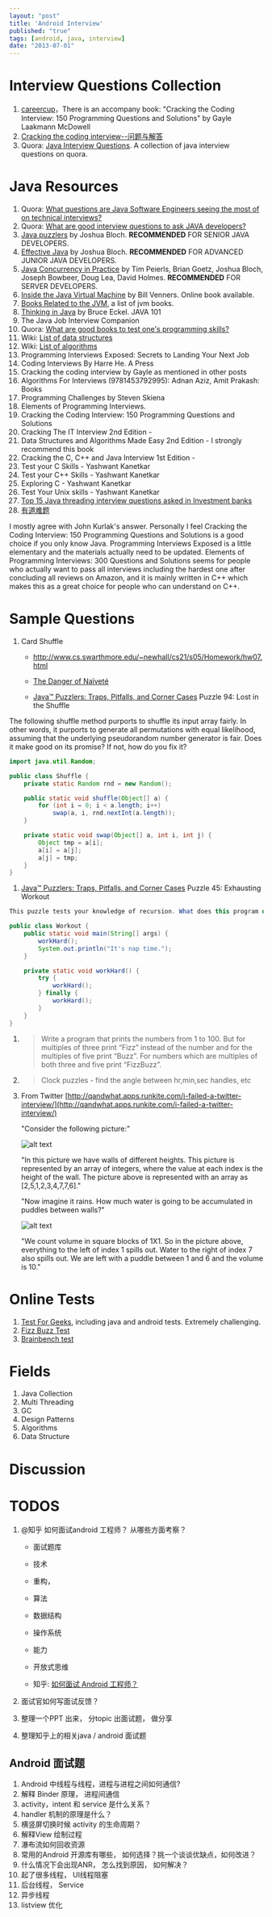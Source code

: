 ```yaml
---
layout: "post"
title: 'Android Interview'
published: "true"
tags: [android, java, interview]
date: "2013-07-01"
---
```


# Interview Questions Collection

1. [careercup](http://www.careercup.com/)，There is an accompany book: "Cracking the Coding Interview: 150 Programming Questions and Solutions" by Gayle Laakmann McDowell
1. [Cracking the coding interview--问题与解答](http://hawstein.com/posts/ctci-solutions-contents.html)
1. Quora: [Java Interview Questions](http://www.quora.com/Java-Interview-Questions). A collection of java interview questions on quora.

# Java Resources

1. Quora: [What questions are Java Software Engineers seeing the most of on technical interviews?](http://www.quora.com/What-questions-are-Java-Software-Engineers-seeing-the-most-of-on-technical-interviews)
1. Quora: [What are good interview questions to ask JAVA developers?](http://www.quora.com/Java-programming-language/What-are-good-interview-questions-to-ask-JAVA-developers)
1. [Java puzzlers](http://www.javapuzzlers.com/) by Joshua Bloch. **RECOMMENDED** FOR SENIOR JAVA DEVELOPERS.
1. [Effective Java](http://books.google.com.hk/books/about/Effective_Java.html?id=ka2VUBqHiWkC) by Joshua Bloch. **RECOMMENDED** FOR ADVANCED JUNIOR JAVA DEVELOPERS.
1. [Java Concurrency in Practice](http://books.google.com.hk/books?id=EK43StEVfJIC&hl=zh-CN&source=gbs_similarbooks) by Tim Peierls, Brian Goetz, Joshua Bloch, Joseph Bowbeer, Doug Lea, David Holmes. **RECOMMENDED** FOR SERVER DEVELOPERS.
1. [Inside the Java Virtual Machine](http://www.artima.com/insidejvm/ed2/index.html) by Bill Venners. Online book available.
1. [Books Related to the JVM](http://www.artima.com/jvm/booklist.html), a list of jvm books.
1. [Thinking in Java](http://books.google.com.hk/books/about/Thinking_In_Java.html?id=j_O5QgAACAAJ) by Bruce Eckel. JAVA 101
1. The Java Job Interview Companion
1. Quora: [What are good books to test one's programming skills?](http://www.quora.com/Computer-Science/What-are-good-books-to-test-ones-programming-skills)
1. Wiki: [List of data structures](http://en.wikipedia.org/wiki/List_of_data_structures)
1. Wiki: [List of algorithms](http://en.wikipedia.org/wiki/List_of_algorithms)
1. Programming Interviews Exposed: Secrets to Landing Your Next Job
1. Coding Interviews By Harre He. A Press
1. Cracking the coding interview by Gayle as mentioned in other posts
1. Algorithms For Interviews (9781453792995): Adnan Aziz, Amit Prakash: Books
1. Programming Challenges by Steven Skiena
1. Elements of Programming Interviews.
1. Cracking the Coding Interview: 150 Programming Questions and Solutions
1. Cracking The IT Interview 2nd Edition -
1. Data Structures and Algorithms Made Easy 2nd Edition - I strongly recommend this book
1. Cracking the C, C++ and Java Interview 1st Edition -
1. Test your C Skills - Yashwant Kanetkar
1. Test your C++ Skills - Yashwant Kanetkar
1. Exploring C - Yashwant Kanetkar
1. Test Your Unix skills - Yashwant Kanetkar
1. [Top 15 Java threading interview questions asked in Investment banks](http://javarevisited.blogspot.in/2011/07/java-multi-threading-interview.html)
1. [有道难题](http://blog.csdn.net/goooxu)

I mostly agree with John Kurlak's answer. Personally I feel Cracking the Coding Interview: 150 Programming Questions and Solutions is a good choice if you only know Java. Programming Interviews Exposed is a little elementary and the materials actually need to be updated. Elements of Programming Interviews: 300 Questions and Solutions seems for people who actually want to pass all interviews including the hardest one after concluding all reviews on Amazon, and it is mainly written in C++ which makes this as a great choice for people who can understand on C++.

# Sample Questions

1. Card Shuffle

   - http://www.cs.swarthmore.edu/~newhall/cs21/s05/Homework/hw07.html

   - [The Danger of Naïveté](http://www.codinghorror.com/blog/2007/12/the-danger-of-naivete.html)

   - [Java™ Puzzlers: Traps, Pitfalls, and Corner Cases](http://my.safaribooksonline.com/book/programming/java/032133678x/advanced-puzzlers/ch10lev1sec9) Puzzle 94: Lost in the Shuffle

The following shuffle method purports to shuffle its input array fairly. In other words, it purports to generate all permutations with equal likelihood, assuming that the underlying pseudorandom number generator is fair. Does it make good on its promise? If not, how do you fix it?

```java
import java.util.Random;

public class Shuffle {
    private static Random rnd = new Random();

    public static void shuffle(Object[] a) {
        for (int i = 0; i < a.length; i++)
            swap(a, i, rnd.nextInt(a.length));
    }

    private static void swap(Object[] a, int i, int j) {
        Object tmp = a[i];
        a[i] = a[j];
        a[j] = tmp;
    }
}
```

1. [Java™ Puzzlers: Traps, Pitfalls, and Corner Cases](http://my.safaribooksonline.com/book/programming/java/032133678x/advanced-puzzlers/ch10lev1sec9#X2ludGVybmFsX0h0bWxWaWV3P3htbGlkPTAzMjEzMzY3OHglMkZjaDA1bGV2MXNlYzEwJnF1ZXJ5PQ==) Puzzle 45: Exhausting Workout

```java
This puzzle tests your knowledge of recursion. What does this program do?

public class Workout {
    public static void main(String[] args) {
        workHard();
        System.out.println("It's nap time.");
    }

    private static void workHard() {
        try {
            workHard();
        } finally {
            workHard();
        }
    }
}
```

1.  > Write a program that prints the numbers from 1 to 100. But for multiples of three print “Fizz” instead of the number and for the multiples of five print “Buzz”. For numbers which are multiples of both three and five print “FizzBuzz”.

1.  > Clock puzzles - find the angle between hr,min,sec handles, etc

1.  From Twitter [http://qandwhat.apps.runkite.com/i-failed-a-twitter-interview/](http://qandwhat.apps.runkite.com/i-failed-a-twitter-interview/)
    >
    <p>"Consider the following picture:"</p>
    <p><img src="http://qandwhat.apps.runkite.com/content/images/2013/Oct/twitter.jpg" alt="alt text" /></p>
    <p>"In this picture we have walls of different heights. This picture is represented by an array of integers, where the value at each index is the height of the wall. The picture above is represented with an array as [2,5,1,2,3,4,7,7,6]."</p>
    <p>"Now imagine it rains. How much water is going to be accumulated in puddles between walls?" </p>
    <p><img src="http://qandwhat.apps.runkite.com/content/images/2013/Oct/twitter_water.jpg" alt="alt text" /></p>
    <p>"We count volume in square blocks of 1X1. So in the picture above, everything to the left of index 1 spills out. Water to the right of index 7 also spills out. We are left with a puddle between 1 and 6 and the volume is 10." </p>

# Online Tests

1. [Test For Geeks](http://tests4geeks.com/test/java), including java and android tests. Extremely challenging.
1. [Fizz Buzz Test](http://c2.com/cgi/wiki?FizzBuzzTest)
1. [Brainbench test](http://www.brainbench.com/xml/bb/common/testcenter/taketest.xml?testId=115)

# Fields

1. Java Collection
1. Multi Threading
1. GC
1. Design Patterns
1. Algorithms
1. Data Structure

# Discussion

# TODOS

1. @知乎 如何面试android 工程师？ 从哪些方面考察？

   - 面试题库

   - 技术

   - 重构，

   - 算法

   - 数据结构

   - 操作系统

   - 能力

   - 开放式思维

   - 知乎: [如何面试 Android 工程师？](http://www.zhihu.com/question/19733999)

2. 面试官如何写面试反馈？
3. 整理一个PPT 出来， 分topic 出面试题， 做分享
4. 整理知乎上的相关java / android 面试题

## Android 面试题

1. Android 中线程与线程，进程与进程之间如何通信?
1. 解释 Binder 原理， 进程间通信
1. activity，intent 和 service 是什么关系？
1. handler 机制的原理是什么？
1. 横竖屏切换时候 activity 的生命周期？
1. 解释View 绘制过程
1. 瀑布流如何回收资源
1. 常用的Android 开源库有哪些， 如何选择？挑一个谈谈优缺点，如何改进？
1. 什么情况下会出现ANR， 怎么找到原因， 如何解决？
1. 起了很多线程， UI线程阻塞
1. 后台线程， Service
1. 异步线程
1. listview 优化